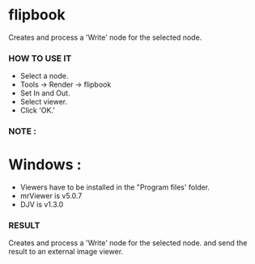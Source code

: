 # flipbook

Creates and process a 'Write' node for the selected node.

### HOW TO USE IT

* Select a node.
* Tools -> Render -> flipbook
* Set In and Out.
* Select viewer.
* Click 'OK.'

### NOTE :

# Windows :
* Viewers have to be installed in the "Program files' folder.
* mrViewer is v5.0.7
* DJV is v1.3.0

### RESULT

Creates and process a 'Write' node for the selected node. and send the result to an external image viewer.